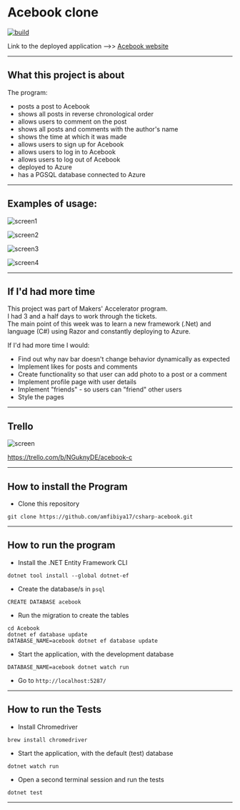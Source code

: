 Acebook clone
===

[![build](https://github.com/amfibiya17/csharp-acebook/actions/workflows/main_acebook-clone.yml/badge.svg)](https://github.com/amfibiya17/csharp-acebook/actions/workflows/main_acebook-clone.yml)

Link to the deployed application -->> [Acebook website](https://acebook-clone.azurewebsites.net/)

--- 


## What this project is about

The program:

- posts a post to Acebook
- shows all posts in reverse chronological order
- allows users to comment on the post
- shows all posts and comments with the author's name
- shows the time at which it was made
- allows users to sign up for Acebook
- allows users to log in to Acebook
- allows users to log out of Acebook
- deployed to Azure
- has a PGSQL database connected to Azure


---

## Examples of usage:

![screen1](https://i.postimg.cc/hP83Gbbq/Screenshot-2022-08-20-at-13-38-47.png)   

![screen2](https://i.postimg.cc/htpyLD5y/Screenshot-2022-08-20-at-13-38-54.png)  

![screen3](https://i.postimg.cc/dQbz3VbG/Screenshot-2022-08-20-at-13-36-08.png)    

![screen4](https://i.postimg.cc/q7DFTJch/Screenshot-2022-08-20-at-13-36-27.png)  

---

## If I'd had more time

This project was part of Makers' Accelerator program.   
I had 3 and a half days to work through the tickets.   
The main point of this week was to learn a new framework (.Net) and language (C#) using Razor and constantly deploying to Azure. 

If I'd had more time I would:

- Find out why nav bar doesn't change behavior dynamically as expected
- Implement likes for posts and comments
- Create functionality so that user can add photo to a post or a comment
- Implement profile page with user details
- Implement "friends" - so users can "friend" other users
- Style the pages

---

## Trello

![screen](https://i.postimg.cc/K89Qx53Y/Screenshot-2022-08-20-at-12-28-16.png)   

https://trello.com/b/NGuknyDE/acebook-c

---


## How to install the Program

- Clone this repository 

```
git clone https://github.com/amfibiya17/csharp-acebook.git
```

---


## How to run the program    

- Install the .NET Entity Framework CLI
```
dotnet tool install --global dotnet-ef
```
- Create the database/s in `psql`
```
CREATE DATABASE acebook
```
- Run the migration to create the tables
```
cd Acebook
dotnet ef database update
DATABASE_NAME=acebook dotnet ef database update
```
- Start the application, with the development database
```
DATABASE_NAME=acebook dotnet watch run
```
- Go to `http://localhost:5287/`  

---


## How to run the Tests

- Install Chromedriver
```
brew install chromedriver
```
- Start the application, with the default (test) database
```
dotnet watch run
```
- Open a second terminal session and run the tests
```
dotnet test
```
---